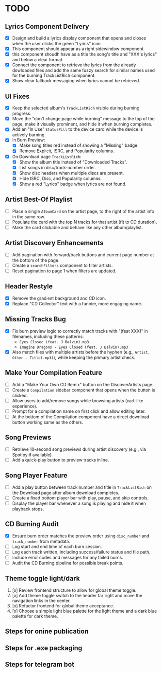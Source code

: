 # TODO

## Lyrics Component Delivery
- [x] Design and build a lyrics display component that opens and closes when the user clicks the green "Lyrics" icon.
- [x] This component should appear as a right sidewindow component.
- [x] this component shoudh have as a title the song's title and "XXX's lyrics" and below a clear format. 
- [x] Connect the component to retrieve the lyrics from the already dowloaded files and add the same fuzzy search for similar names used for the burning TrackListRich component.
- [x] Show clear fallback messaging when lyrics cannot be retrieved.

## UI Fixes
- [x] Keep the selected album's `TrackListRich` visible during burning progress.
- [x] Move the "don't change page while burning" message to the top of the page, make it visually prominent, and hide it when burning completes.
- [x] Add an "In Use" `StatusPill` to the device card while the device is actively burning.
- [x] In Burn Preview:
  - [x] Make song titles red instead of showing a "Missing" badge.
  - [x] Remove Explicit, ISRC, and Popularity columns.
 - [x] On Download page `TrackListRich`:
   - [x] Show the album title instead of "Downloaded Tracks".
   - [x] List songs in disc/track-number order.
   - [x] Show disc headers when multiple discs are present.
   - [x] Hide ISRC, Disc, and Popularity columns.
   - [x] Show a red "Lyrics" badge when lyrics are not found.

## Artist Best-Of Playlist
- [ ] Place a single `AlbumCard` on the artist page, to the right of the artist info in the same row.
- [ ] Populate the card with the top N tracks for that artist (fit to CD duration).
- [ ] Make the card clickable and behave like any other album/playlist.

## Artist Discovery Enhancements
- [ ] Add pagination with forward/back buttons and current page number at the bottom of the page.
- [ ] Create a `searchFilters` component to filter artists.
- [ ] Reset pagination to page 1 when filters are updated.

## Header Restyle
- [x] Remove the gradient background and CD icon.
- [x] Replace "CD Collector" text with a funnier, more engaging name.

## Missing Tracks Bug
- [x] Fix burn preview logic to correctly match tracks with "(feat XXX)" in filenames, including these patterns:
  - `Eyes Closed (feat. J Balvin).mp3`
  - `Imagine Dragons - Eyes Closed (feat. J Balvin).mp3`
 - [x] Also match files with multiple artists before the hyphen (e.g., `Artist, Other - Title(.mp3)`), while keeping the primary artist check.

## Make Your Compilation Feature
- [ ] Add a "Make Your Own CD Remix" button on the DiscoverArtists page.
- [ ] Create a `Compilation` sidebar component that opens when the button is clicked.
- [ ] Allow users to add/remove songs while browsing artists (cart-like experience).
- [ ] Prompt for a compilation name on first click and allow editing later.
- [ ] At the bottom of the Compilation component have a direct download button working same as the others.

## Song Previews
- [ ] Retrieve 10-second song previews during artist discovery (e.g., via Spotipy if available).
- [ ] Add a quick-play button to preview tracks inline.

## Song Player Feature
- [ ] Add a play button between track number and title in `TrackListRich` on the Download page after album download completes.
- [ ] Create a fixed bottom player bar with play, pause, and skip controls.
- [ ] Display the player bar whenever a song is playing and hide it when playback stops.

## CD Burning Audit
- [x] Ensure burn order matches the preview order using `disc_number` and `track_number` from metadata.
- [ ] Log start and end time of each burn session.
- [ ] Log each track written, including success/failure status and file path.
- [ ] Include error codes and messages for any failed burns.
- [ ] Audit the CD Burning pipeline for possible break points.

## Theme toggle light/dark
1. [x] Review frontend structure to allow for global theme toggle.
2. [x] Add theme toggle switch to the header far right and move the navigation links in the center.
3. [x] Refactor frontend for global theme acceptance.
4. [x] Choose a simple light blue palette for the light theme and a dark blue palette for dark theme.


## Steps for onine publication 

## Steps for .exe packaging

## Steps for telegram bot
